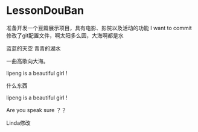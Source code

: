 # LessonDouBan
准备开发一个豆瓣展示项目，具有电影、影院以及活动的功能
I want to commit
修改了git配置文件，啊太阳多么圆，大海啊都是水

蓝蓝的天空
青青的湖水


一曲高歌向大海。



lipeng is a  beautiful girl !

什么东西

lipeng is a  beautiful girl !

Are you speak sure ？？


Linda修改


